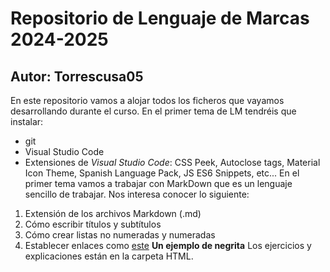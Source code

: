 # Repositorio de Lenguaje de Marcas 2024-2025
## Autor: Torrescusa05
 En este repositorio vamos a alojar todos los ficheros que vayamos desarrollando durante el curso. En el primer tema de LM tendréis que instalar:
 - git
 - Visual Studio Code
 - Extensiones de *Visual Studio Code*: CSS Peek, Autoclose tags, Material Icon Theme, Spanish Language Pack, JS ES6 Snippets, etc...
 En el primer tema vamos a trabajar con MarkDown que es un lenguaje sencillo de trabajar. Nos interesa conocer lo siguiente:
 1. Extensión de los archivos Markdown (.md)
 2. Cómo escribir títulos y subtítulos
 3. Cómo crear listas no numeradas y numeradas
 4. Establecer enlaces como [este](https://elpais.com)
 **Un ejemplo de negrita**
Los ejercicios y explicaciones están en la carpeta HTML.